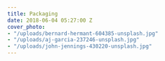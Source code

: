```yaml
---
title: Packaging
date: 2018-06-04 05:27:00 Z
cover_photo:
- "/uploads/bernard-hermant-604385-unsplash.jpg"
- "/uploads/aj-garcia-237246-unsplash.jpg"
- "/uploads/john-jennings-430220-unsplash.jpg"
---
```



